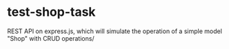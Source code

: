 # test-shop-task
REST API on express.js, which will simulate the operation of a simple model "Shop" with CRUD operations/
